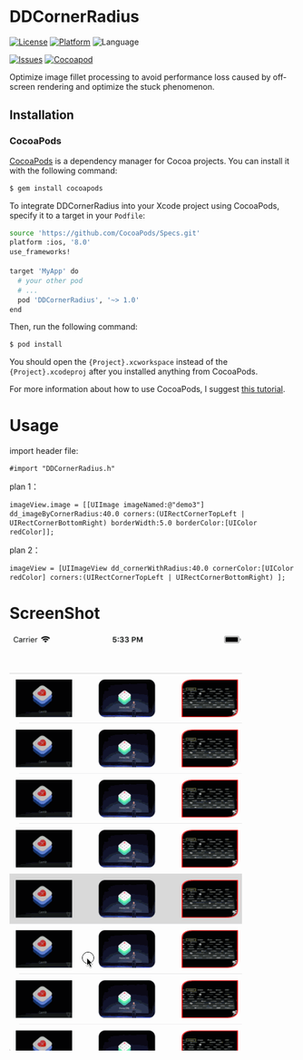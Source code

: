 # DDCornerRadius

[![License](https://img.shields.io/badge/license-MIT-blue.svg?style=flat
            )](http://mit-license.org)
[![Platform](http://img.shields.io/badge/platform-ios-lightgrey.svg?style=flat
             )](https://developer.apple.com/resources/)
![Language](http://img.shields.io/badge/language-Objc-orange.svg?style=flat
             )
             
[![Issues](https://img.shields.io/github/issues/charsdavy/DDCornerRadius.svg?style=flat
           )](https://github.com/charsdavy/DDCornerRadius/issues)
[![Cocoapod](http://img.shields.io/cocoapods/v/SwiftyStoreKit.svg?style=flat)](http://cocoadocs.org/docsets/SwiftyStoreKit/)

Optimize image fillet processing to avoid performance loss caused by off-screen rendering and optimize the stuck phenomenon.

## Installation

### CocoaPods

[CocoaPods](https://cocoapods.org/) is a dependency manager for Cocoa projects. You can install it with the following command:

```bash
$ gem install cocoapods
```

To integrate DDCornerRadius into your Xcode project using CocoaPods, specify it to a target in your `Podfile`:

```bash
source 'https://github.com/CocoaPods/Specs.git'
platform :ios, '8.0'
use_frameworks!

target 'MyApp' do
  # your other pod
  # ...
  pod 'DDCornerRadius', '~> 1.0'
end
```

Then, run the following command:

```bash
$ pod install
```

You should open the `{Project}.xcworkspace` instead of the `{Project}.xcodeproj` after you installed anything from CocoaPods.

For more information about how to use CocoaPods, I suggest [this tutorial](https://www.raywenderlich.com/156971/cocoapods-tutorial-swift-getting-started).

# Usage

import header file:

```
#import "DDCornerRadius.h"
```

plan 1：

```
imageView.image = [[UIImage imageNamed:@"demo3"] dd_imageByCornerRadius:40.0 corners:(UIRectCornerTopLeft | UIRectCornerBottomRight) borderWidth:5.0 borderColor:[UIColor redColor]];
```

plan 2：

```
imageView = [UIImageView dd_cornerWithRadius:40.0 cornerColor:[UIColor redColor] corners:(UIRectCornerTopLeft | UIRectCornerBottomRight) ];
```
# ScreenShot

![ScreenShot](./Screenshot.gif)
